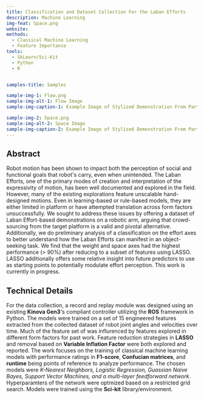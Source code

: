 ```yaml
---
title: Classification and Dataset Collection For the Laban Efforts 
description: Machine Learning
img-feat: Space.png
website: 
methods:
  - Classical Machine Learning
  - Feature Importance
tools:
  - SkLearn/Sci-Kit
  - Python
  - R


samples-title: Samples

sample-img-1: Flow.png
sample-img-alt-1: Flow Image 
sample-img-caption-1: Example Image of Stylized Demonstration From Participant (Flow)

sample-img-2: Space.png
sample-img-alt-2: Space Image 
sample-img-caption-2: Example Image of Stylized Demonstration From Participant (Space)
---
```



## Abstract
Robot motion has been shown to impact both the perception of social and functional goals that robot's carry, even when unintended. The Laban Efforts, one of the primary modes of creation and interpretation of the expressivity of motion, has been well documented and explored in the field. However, many of the existing explorations feature unscalable hand-designed motions. Even in learning-based or rule-based models, they are either limited in platform or have attempted translation across form factors unsuccessfully. We sought to address these issues by offering a dataset of Laban Effort-based demonstrations on a robotic arm, arguing that crowd-sourcing from the target platform is a valid and pivotal alternative. Additionally, we do preliminary analysis of a classification on the effort axes to better understand how the Laban Efforts can manifest in an object-seeking task. We find that the weight and space axes had the highest performance (> 90%) after reducing to a subset of features using LASSO. LASSO additionally offers some relative insight into future predictors to use as starting points to potentially modulate effort perception. This work is currently in progress.


## Technical Details
For the data collection, a record and replay module was designed using an existing **Kinova Gen3**'s compliant controller utilizing the **ROS** framework in Python. The models were trained on a set of 15 engineered features extracted from the collected dataset of robot joint angles and velocities over time. Much of the feature set of was influrenced by features explored in different form factors for past work. Feature reduction strategies in **LASSO** and removal based on **Variable Inflation Factor** were both explored and reported. The work focuses on the training of classical machine learning models  with performance ratings in **F1-score**, **Confucian matrices**, and **runtime** being points of reference to analyze performance. The chosen models were *K-Nearest Neighbors, Logistic Regression, Guassian Naive Bayes, Support Vector Machines, and a multi-layer feedforward network*. Hyperparamters of the network were optmized based on  a restricted grid search. Models were trained using the **Sci-kit** library/environment. 